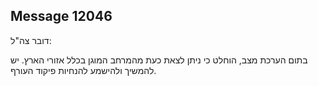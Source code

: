 ## Message 12046

דובר צה"ל:

בתום הערכת מצב, הוחלט כי ניתן לצאת כעת מהמרחב המוגן בכלל אזורי הארץ. 
יש להמשיך ולהישמע להנחיות פיקוד העורף.

